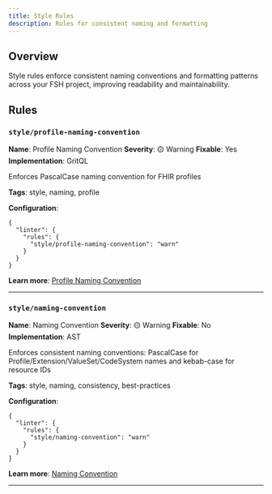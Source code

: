 ```yaml
---
title: Style Rules
description: Rules for consistent naming and formatting
---
```


## Overview

Style rules enforce consistent naming conventions and formatting patterns across your
FSH project, improving readability and maintainability.

## Rules

### `style/profile-naming-convention`

**Name**: Profile Naming Convention
**Severity**: 🟡 Warning
**Fixable**: Yes
**Implementation**: GritQL

Enforces PascalCase naming convention for FHIR profiles

**Tags**: style, naming, profile

**Configuration**:

```jsonc
{
  "linter": {
    "rules": {
      "style/profile-naming-convention": "warn"
    }
  }
}
```

**Learn more**: [Profile Naming Convention](https://octofhir.github.io/maki-rs/rules/style/profile-naming-convention)

---

### `style/naming-convention`

**Name**: Naming Convention
**Severity**: 🟡 Warning
**Fixable**: No
**Implementation**: AST

Enforces consistent naming conventions: PascalCase for Profile/Extension/ValueSet/CodeSystem names and kebab-case for resource IDs

**Tags**: style, naming, consistency, best-practices

**Configuration**:

```jsonc
{
  "linter": {
    "rules": {
      "style/naming-convention": "warn"
    }
  }
}
```

**Learn more**: [Naming Convention](https://octofhir.github.io/maki-rs/rules/style/naming-convention)

---

